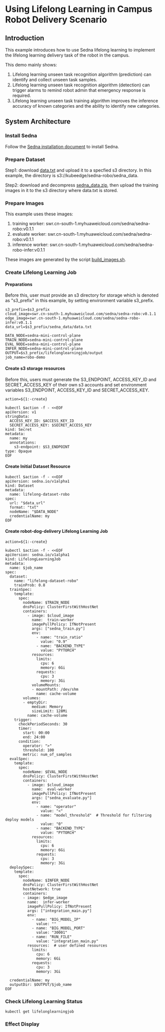 # Using Lifelong Learning in Campus Robot Delivery Scenario

## Introduction
This example introduces how to use Sedna lifelong learning to implement the lifelong learning delivery task of the robot in the campus.

This demo mainly shows:
1. Lifelong learning unseen task recognition algorithm (prediction) can identify and collect unseen task samples.
2. Lifelong learning unseen task recognition algorithm (detection) can trigger alarms to remind robot admin that emergency response is required.
3. Lifelong learning unseen task training algorithm improves the inference accuracy of known categories and the ability to identify new categories.

## System Architecture

### Install Sedna
Follow the [Sedna installation document](/docs/setup/install.md) to install Sedna.

### Prepare Dataset 
Step1: download [data.txt](https://kubeedge.obs.cn-north-1.myhuaweicloud.com:443/sedna-robo/data.txt?AWSAccessKeyId=EMPTKHQUGPO2CDUFD2YR&Expires=1697698966&Signature=s42sKZVewIP/kgLc4dEzjNCRXfk%3D)
and upload it to a specfied s3 directory. In this example, the directory is s3://kubeedge/sedna-robo/sedna_data.

Step2: download and decompress [sedna_data.zip](https://kubeedge.obs.cn-north-1.myhuaweicloud.com:443/sedna-robo/sedna_data.zip?AWSAccessKeyId=EMPTKHQUGPO2CDUFD2YR&Expires=1697700463&Signature=9OlCC8qBcQr8LfX1ptbsr7nhU5s%3D), 
then upload the training images in it to the s3 directory where data.txt is stored.

### Prepare Images
This example uses these images:

1. training worker:  swr.cn-south-1.myhuaweicloud.com/sedna/sedna-robo:v0.1.1
2. evaluate worker:  swr.cn-south-1.myhuaweicloud.com/sedna/sedna-robo:v0.1.1
3. inference worker: swr.cn-south-1.myhuaweicloud.com/sedna/sedna-robo-infer:v0.1.1

These images are generated by the script [build_images.sh](/examples/build_image.sh).

### Create Lifelong Learning Job

#### Preparations
Before this, user must provide an s3 directory for storage which is denoted as "s3_prefix" in this example, by setting environment variable s3_prefix.
```
s3_prefix=$s3_prefix
cloud_image=swr.cn-south-1.myhuaweicloud.com/sedna/sedna-robo:v0.1.1
edge_image=swr.cn-south-1.myhuaweicloud.com/sedna/sedna-robo-infer:v0.1.1
data_url=$s3_prefix/sedna_data/data.txt

DATA_NODE=sedna-mini-control-plane 
TRAIN_NODE=sedna-mini-control-plane
EVAL_NODE=sedna-mini-control-plane
INFER_NODE=sedna-mini-control-plane
OUTPUT=$s3_prefix/lifelonglearningjob/output
job_name=robo-demo
```
#### Create s3 storage resources
Before this, users must generate the S3_ENDPOINT, ACCESS_KEY_ID and SECRET_ACCESS_KEY of their own s3 accounts and set environment
 variables S3_ENDPOINT, ACCESS_KEY_ID and SECRET_ACCESS_KEY.
```
action=${1:-create}

kubectl $action -f - <<EOF
apiVersion: v1
stringData:
  ACCESS_KEY_ID: $ACCESS_KEY_ID
  SECRET_ACCESS_KEY: $SECRET_ACCESS_KEY
kind: Secret
metadata:
  name: my
  annotations:
    s3-endpoint: $S3_ENDPOINT
type: Opaque
EOF
```

#### Create Initial Dataset Resource 
```
kubectl $action -f - <<EOF
apiVersion: sedna.io/v1alpha1
kind: Dataset
metadata:
  name: lifelong-dataset-robo
spec:
  url: "$data_url"
  format: "txt"
  nodeName: "$DATA_NODE"
  credentialName: my
EOF
```

#### Create robot-dog-delivery Lifelong Learning Job
```
action=${1:-create}

kubectl $action -f - <<EOF
apiVersion: sedna.io/v1alpha1
kind: LifelongLearningJob
metadata:
  name: $job_name
spec:
  dataset:
    name: "lifelong-dataset-robo"
    trainProb: 0.8
  trainSpec:
    template:
      spec:
        nodeName: $TRAIN_NODE
        dnsPolicy: ClusterFirstWithHostNet
        containers:
          - image: $cloud_image
            name:  train-worker
            imagePullPolicy: IfNotPresent
            args: ["sedna_train.py"]
            env:
              - name: "train_ratio"
                value: "0.9"
              - name: "BACKEND_TYPE"
                value: "PYTORCH"
            resources:
              limits:
                cpu: 6
                memory: 6Gi
              requests:
                cpu: 3
                memory: 3Gi
            volumeMounts:
            - mountPath: /dev/shm
              name: cache-volume
        volumes:
        - emptyDir:
            medium: Memory
            sizeLimit: 128Mi
          name: cache-volume
    trigger:
      checkPeriodSeconds: 30
      timer:
        start: 00:00
        end: 24:00
      condition:
        operator: ">"
        threshold: 100
        metric: num_of_samples
  evalSpec:
    template:
      spec:
        nodeName: $EVAL_NODE
        dnsPolicy: ClusterFirstWithHostNet
        containers:
          - image: $cloud_image
            name:  eval-worker
            imagePullPolicy: IfNotPresent
            args: ["sedna_evaluate.py"]
            env:
              - name: "operator"
                value: "<"
              - name: "model_threshold"  # Threshold for filtering deploy models
                value: "0"
              - name: "BACKEND_TYPE"
                value: "PYTORCH"
            resources:
              limits:
                cpu: 6
                memory: 6Gi
              requests:
                cpu: 3
                memory: 3Gi
  deploySpec:
    template:
      spec:
        nodeName: $INFER_NODE
        dnsPolicy: ClusterFirstWithHostNet
        hostNetwork: true
        containers:
        - image: $edge_image
          name:  infer-worker
          imagePullPolicy: IfNotPresent
          args: ["integration_main.py"]
          env:
            - name: "BIG_MODEL_IP"
              value: ""
            - name: "BIG_MODEL_PORT"
              value: "30001"
            - name: "RUN_FILE"
              value: "integration_main.py"
          resources:  # user defined resources
            limits:
              cpu: 6
              memory: 6Gi
            requests:
              cpu: 3
              memory: 3Gi

  credentialName: my
  outputDir: $OUTPUT/$job_name
EOF
```

### Check Lifelong Learning Status

```
kubectl get lifelonglearningjob
```

### Effect Display





